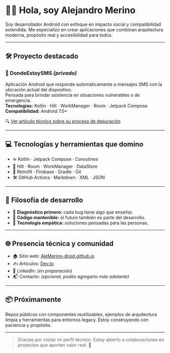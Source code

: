 # 👨‍💻 Hola, soy Alejandro Merino

Soy desarrollador Android con enfoque en impacto social y compatibilidad extendida. Me especializo en crear aplicaciones que combinan arquitectura moderna, propósito real y accesibilidad para todos.

---

## 🛠️ Proyecto destacado

### 📱 DondeEstoySMS _(privado)_

Aplicación Android que responde automáticamente a mensajes SMS con la ubicación actual del dispositivo.  
Pensada para brindar asistencia en situaciones vulnerables o de emergencia.  
**Tecnologías:** Kotlin · Hilt · WorkManager · Room · Jetpack Compose  
**Compatibilidad:** Android 7.0+

🔍 [Ver artículo técnico sobre su proceso de depuración](https://dev.to/alemerino/...)

---

## 💻 Tecnologías y herramientas que domino

- ☕ Kotlin · Jetpack Compose · Coroutines
- 🧩 Hilt · Room · WorkManager · DataStore
- 🚀 Retrofit · Firebase · Gradle · Git
- 🛠️ GitHub Actions · Markdown · XML · JSON

---

## 🧠 Filosofía de desarrollo

- 🧠 **Diagnóstico primero:** cada bug tiene algo que enseñar.
- 🧼 **Código mantenible:** el futuro también es parte del desarrollo.
- 🤝 **Tecnología empática:** soluciones pensadas para las personas.

---

## 🌐 Presencia técnica y comunidad

- 🏠 Sitio web: [AleMerino-droid.github.io](https://AleMerino-droid.github.io)
- ✍️ Artículos: [Dev.to](https://dev.to/alemerino)
- 💼 LinkedIn: _(en preparación)_
- 📬 Contacto: _(opcional, podés agregarlo más adelante)_

---

## 📦 Próximamente

Repos públicos con componentes reutilizables, ejemplos de arquitectura limpia y herramientas para entornos legacy. Estoy construyendo con paciencia y propósito.

---

> Gracias por visitar mi perfil técnico. Estoy abierto a colaboraciones en proyectos que aporten valor real. 🚀
